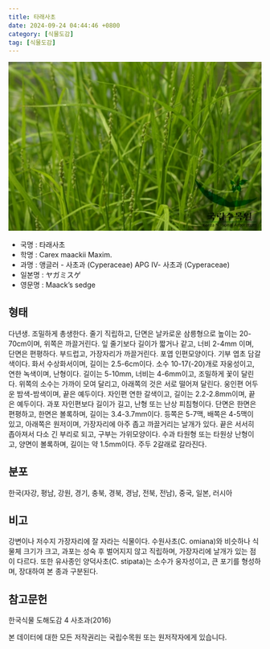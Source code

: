 ```yaml
---
title: 타래사초
date: 2024-09-24 04:44:46 +0800
category: [식물도감]
tag: [식물도감]
---
```




![타래사초](/assets/img/fileUpload/plants/basic/Cyperaceae/Carex/4510/1_th2.JPG)
- 국명 : 타래사초
- 학명 : Carex maackii Maxim.
- 과명 : 앵글러 - 사초과 (Cyperaceae) APG Ⅳ- 사초과 (Cyperaceae)
- 일본명 : ヤガミスゲ
- 영문명 : Maack’s sedge


## 형태
다년생. 조밀하게 총생한다. 줄기 직립하고, 단면은 날카로운 삼릉형으로 높이는 20-70cm이며, 위쪽은 까끌거린다. 잎 줄기보다 길이가 짧거나 같고, 너비 2-4mm 이며, 단면은 편평하다. 부드럽고, 가장자리가 까끌거린다. 포엽 인편모양이다. 기부 엽초 담갈색이다. 화서 수상화서이며, 길이는 2.5-6cm이다. 소수 10-17(-20)개로 자웅성이고, 연한 녹색이며, 난형이다. 길이는 5-10mm, 너비는 4-6mm이고, 조밀하게 꽃이 달린다. 위쪽의 소수는 가까이 모여 달리고, 아래쪽의 것은 서로 떨어져 달린다. 웅인편 어두운 밤색-밤색이며, 끝은 예두이다. 자인편 연한 갈색이고, 길이는 2.2-2.8mm이며, 끝은 예두이다. 과포 자인편보다 길이가 길고, 난형 또는 난상 피침형이다. 단면은 한면은 편평하고, 한면은 볼록하며, 길이는 3.4-3.7mm이다. 등쪽은 5-7맥, 배쪽은 4-5맥이 있고, 아래쪽은 원저이며, 가장자리에 아주 좁고 까끌거리는 날개가 있다. 끝은 서서히 좁아져서 다소 긴 부리로 되고, 구부는 가위모양이다. 수과 타원형 또는 타원상 난형이고, 양면이 볼록하며, 길이는 약 1.5mm이다. 주두 2갈래로 갈라진다.
## 분포
한국(자강, 평남, 강원, 경기, 충북, 경북, 경남, 전북, 전남), 중국, 일본, 러시아
## 비고
강변이나 저수지 가장자리에 잘 자라는 식물이다. 수원사초(C. omiana)와 비슷하나 식물체 크기가 크고, 과포는 성숙 후 벌어지지 않고 직립하며, 가장자리에 날개가 있는 점이 다르다. 또한 유사종인 양덕사초(C. stipata)는 소수가 웅자성이고, 큰 포기를 형성하며, 장대하여 본 종과 구분된다.
## 참고문헌
한국식물 도해도감 4 사초과(2016)






본 데이터에 대한 모든 저작권리는 국립수목원 또는 원저작자에게 있습니다.
